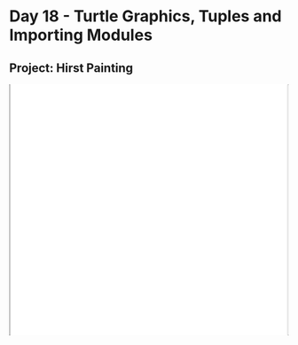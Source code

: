 <h1>Day 18 - Turtle Graphics, Tuples and Importing Modules</h1>
<h2>Project: Hirst Painting</h2>
<img src='hirst-painting.gif'>